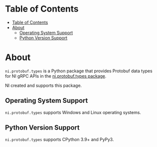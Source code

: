 # Table of Contents

- [Table of Contents](#table-of-contents)
- [About](#about)
  - [Operating System Support](#operating-system-support)
  - [Python Version Support](#python-version-support)

# About

`ni.protobuf.types` is a Python package that provides Protobuf data types for NI gRPC APIs in the [ni.protobuf.types package](https://github.com/ni/ni-apis/tree/main/ni/protobuf/types).

NI created and supports this package.

## Operating System Support

`ni.protobuf.types` supports Windows and Linux operating systems.

## Python Version Support

`ni.protobuf.types` supports CPython 3.9+ and PyPy3.
